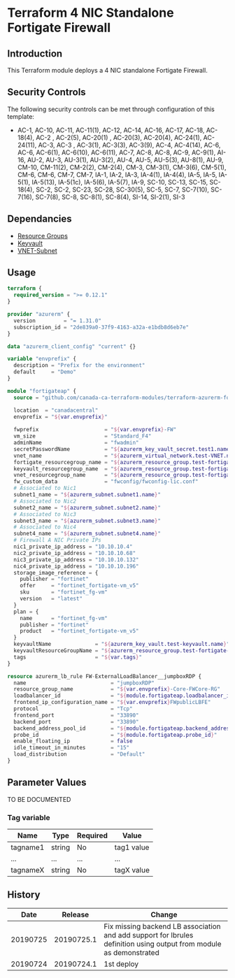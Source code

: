 # Terraform 4 NIC Standalone Fortigate Firewall

## Introduction

This Terraform module deploys a 4 NIC standalone Fortigate Firewall.

## Security Controls

The following security controls can be met through configuration of this template:

* AC-1, AC-10, AC-11, AC-11(1), AC-12, AC-14, AC-16, AC-17, AC-18, AC-18(4), AC-2 , AC-2(5), AC-20(1) , AC-20(3), AC-20(4), AC-24(1), AC-24(11), AC-3, AC-3 , AC-3(1), AC-3(3), AC-3(9), AC-4, AC-4(14), AC-6, AC-6, AC-6(1), AC-6(10), AC-6(11), AC-7, AC-8, AC-8, AC-9, AC-9(1), AI-16, AU-2, AU-3, AU-3(1), AU-3(2), AU-4, AU-5, AU-5(3), AU-8(1), AU-9, CM-10, CM-11(2), CM-2(2), CM-2(4), CM-3, CM-3(1), CM-3(6), CM-5(1), CM-6, CM-6, CM-7, CM-7, IA-1, IA-2, IA-3, IA-4(1), IA-4(4), IA-5, IA-5, IA-5(1), IA-5(13), IA-5(1c), IA-5(6), IA-5(7), IA-9, SC-10, SC-13, SC-15, SC-18(4), SC-2, SC-2, SC-23, SC-28, SC-30(5), SC-5, SC-7, SC-7(10), SC-7(16), SC-7(8), SC-8, SC-8(1), SC-8(4), SI-14, SI-2(1), SI-3

## Dependancies

* [Resource Groups](https://github.com/canada-ca-azure-templates/resourcegroups/blob/master/readme.md)
* [Keyvault](https://github.com/canada-ca-azure-templates/keyvaults/blob/master/readme.md)
* [VNET-Subnet](https://github.com/canada-ca-azure-templates/vnet-subnet/blob/master/readme.md)

## Usage

```terraform
terraform {
  required_version = ">= 0.12.1"
}

provider "azurerm" {
  version         = "= 1.31.0"
  subscription_id = "2de839a0-37f9-4163-a32a-e1bdb8d6eb7e"
}

data "azurerm_client_config" "current" {}

variable "envprefix" {
  description = "Prefix for the environment"
  default     = "Demo"
}

module "fortigateap" {
  source = "github.com/canada-ca-terraform-modules/terraform-azurerm-fortigate-standalone?ref=20190805.1"

  location  = "canadacentral"
  envprefix = "${var.envprefix}"
  
  fwprefix                     = "${var.envprefix}-FW"
  vm_size                      = "Standard_F4"
  adminName                    = "fwadmin"
  secretPasswordName           = "${azurerm_key_vault_secret.test1.name}"
  vnet_name                    = "${azurerm_virtual_network.test-VNET.name}"
  fortigate_resourcegroup_name = "${azurerm_resource_group.test-fortigate-RG.name}"
  keyvault_resourcegroup_name  = "${azurerm_resource_group.test-fortigate-RG.name}"
  vnet_resourcegroup_name      = "${azurerm_resource_group.test-fortigate-RG.name}"
  fw_custom_data               = "fwconfig/fwconfig-lic.conf"
  # Associated to Nic1
  subnet1_name = "${azurerm_subnet.subnet1.name}"
  # Associated to Nic2
  subnet2_name = "${azurerm_subnet.subnet2.name}"
  # Associated to Nic3
  subnet3_name = "${azurerm_subnet.subnet3.name}"
  # Associated to Nic4
  subnet4_name = "${azurerm_subnet.subnet4.name}"
  # Firewall A NIC Private IPs
  nic1_private_ip_address = "10.10.10.4"
  nic2_private_ip_address = "10.10.10.68"
  nic3_private_ip_address = "10.10.10.132"
  nic4_private_ip_address = "10.10.10.196"
  storage_image_reference = {
    publisher = "fortinet"
    offer     = "fortinet_fortigate-vm_v5"
    sku       = "fortinet_fg-vm"
    version   = "latest"
  }
  plan = {
    name      = "fortinet_fg-vm"
    publisher = "fortinet"
    product   = "fortinet_fortigate-vm_v5"
  }
  keyvaultName              = "${azurerm_key_vault.test-keyvault.name}"
  keyvaultResourceGroupName = "${azurerm_resource_group.test-fortigate-RG.name}"
  tags                      = "${var.tags}"
}

resource azurerm_lb_rule FW-ExternalLoadBalancer__jumpboxRDP {
  name                           = "jumpboxRDP"
  resource_group_name            = "${var.envprefix}-Core-FWCore-RG"
  loadbalancer_id                = "${module.fortigateap.loadbalancer_id}"
  frontend_ip_configuration_name = "${var.envprefix}FWpublicLBFE"
  protocol                       = "Tcp"
  frontend_port                  = "33890"
  backend_port                   = "33890"
  backend_address_pool_id        = "${module.fortigateap.backend_address_pool_id}"
  probe_id                       = "${module.fortigateap.probe_id}"
  enable_floating_ip             = false
  idle_timeout_in_minutes        = "15"
  load_distribution              = "Default"
}
```

## Parameter Values

TO BE DOCUMENTED

### Tag variable

| Name     | Type   | Required | Value      |
| -------- | ------ | -------- | ---------- |
| tagname1 | string | No       | tag1 value |
| ...      | ...    | ...      | ...        |
| tagnameX | string | No       | tagX value |

## History

| Date     | Release    | Change                                                                                                             |
| -------- | ---------- | ------------------------------------------------------------------------------------------------------------------ |
| 20190725 | 20190725.1 | Fix missing backend LB association and add support for lbrules definition using output from module as demonstrated |
| 20190724 | 20190724.1 | 1st deploy                                                                                                         |
